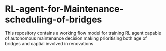 
# RL-agent-for-Maintenance-scheduling-of-bridges
This repository contains a working flow model for training RL agent capable of autonomous maintenance decision making prioritising both age of bridges and captial involved in renovations
